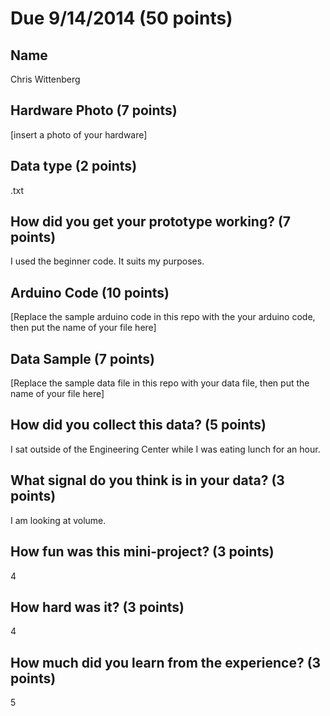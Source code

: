# Due 9/14/2014  (50 points)


## Name
Chris Wittenberg

## Hardware Photo (7 points)
[insert a photo of your hardware]

## Data type (2 points) 
.txt

## How did you get your prototype working? (7 points)
I used the beginner code. It suits my purposes.

## Arduino Code (10 points)
[Replace the sample arduino code in this repo with the your arduino code, then put the name of your file here]

## Data Sample (7 points)
[Replace the sample data file in this repo with your data file, then put the name of your file here]

## How did you collect this data? (5 points)
I sat outside of the Engineering Center while I was eating lunch for an hour. 

## What signal do you think is in your data? (3 points)
I am looking at volume. 

## How fun was this mini-project? (3 points)
4

## How hard was it? (3 points)
4

## How much did you learn from the experience? (3 points)
5
